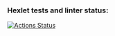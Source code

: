 ### Hexlet tests and linter status:
[![Actions Status](https://github.com/Pansherskiy/python-project-83/workflows/hexlet-check/badge.svg)](https://github.com/Pansherskiy/python-project-83/actions)